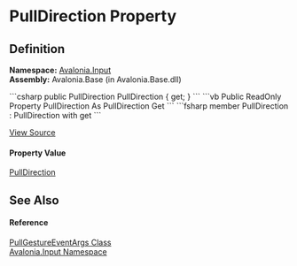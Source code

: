 # PullDirection Property




## Definition
**Namespace:** <a href="N_Avalonia_Input">Avalonia.Input</a>  
**Assembly:** Avalonia.Base (in Avalonia.Base.dll)

<Tabs groupId="api-code-preview">
<TabItem value="csharp" label="C#">
```csharp
public PullDirection PullDirection { get; }
```
</TabItem>
<TabItem value="vb" label="VB">
```vb
Public ReadOnly Property PullDirection As PullDirection
	Get
```
</TabItem>
<TabItem value="fsharp" label="F#">
```fsharp
member PullDirection : PullDirection with get
```
</TabItem>
</Tabs>



<a href="https://github.com/AvaloniaUI/Avalonia/tree/master/src/Avalonia.Base/Input/PullGestureEventArgs.cs#L10" title="View the source code">View Source</a>



#### Property Value
<a href="T_Avalonia_Input_PullDirection">PullDirection</a>

## See Also


#### Reference
<a href="T_Avalonia_Input_PullGestureEventArgs">PullGestureEventArgs Class</a>  
<a href="N_Avalonia_Input">Avalonia.Input Namespace</a>  


